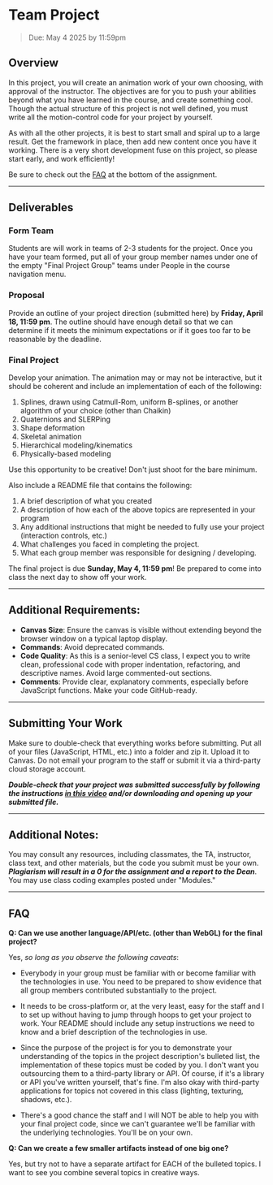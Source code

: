 # Team Project
>Due: May 4 2025 by 11:59pm

## Overview
In this project, you will create an animation work of your own choosing, with approval of the instructor. The objectives are for you to push your abilities beyond what you have learned in the course, and create something cool. Though the actual structure of this project is not well defined, you must write all the motion-control code for your project by yourself.

As with all the other projects, it is best to start small and spiral up to a large result. Get the framework in place, then add new content once you have it working.  There is a very short development fuse on this project, so please start early, and work efficiently!

Be sure to check out the [FAQ](#FAQ) at the bottom of the assignment.

---

## Deliverables
### Form Team
Students are will work in teams of 2-3 students for the project. Once you have your team formed, put all of your group member names under one of the empty "Final Project Group" teams under People in the course navigation menu.

### Proposal
Provide an outline of your project direction (submitted here) by **Friday, April 18, 11:59 pm**. The outline should have enough detail so that we can determine if it meets the minimum expectations or if it goes too far to be reasonable by the deadline. 

### Final Project
Develop your animation. The animation may or may not be interactive, but it should be coherent and include an implementation of each of the following:
1. Splines, drawn using Catmull-Rom, uniform B-splines, or another algorithm of your choice (other than Chaikin)
2. Quaternions and SLERPing
3. Shape deformation
4. Skeletal animation
5. Hierarchical modeling/kinematics
6. Physically-based modeling

Use this opportunity to be creative! Don't just shoot for the bare minimum.

Also include a README file that contains the following:
1. A brief description of what you created
2. A description of how each of the above topics are represented in your program
3. Any additional instructions that might be needed to fully use your project (interaction controls, etc.)
4. What challenges you faced in completing the project.
5. What each group member was responsible for designing / developing.

The final project is due **Sunday, May 4, 11:59 pm**! Be prepared to come into class the next day to show off your work.

---

## Additional Requirements:
* **Canvas Size**: Ensure the canvas is visible without extending beyond the browser window on a typical laptop display.
* **Commands**: Avoid deprecated commands.
* **Code Quality**: As this is a senior-level CS class, I expect you to write clean, professional code with proper indentation, refactoring, and descriptive names. Avoid large commented-out sections.
* **Comments**: Provide clear, explanatory comments, especially before JavaScript functions. Make your code GitHub-ready.

---

## Submitting Your Work
Make sure to double-check that everything works before submitting. Put all of your files (JavaScript, HTML, etc.) into a folder and zip it. Upload it to Canvas. Do not email your program to the staff or submit it via a third-party cloud storage account.

***Double-check that your project was submitted successfully by following the instructions [in this video](https://echo360.org/media/9766184b-35a4-4c97-9e9e-8d0afcaeae10/public) and/or downloading and opening up your submitted file.***

---

## Additional Notes:
You may consult any resources, including classmates, the TA, instructor, class text, and other materials, but the code you submit must be your own. ***Plagiarism will result in a 0 for the assignment and a report to the Dean***. You may use class coding examples posted under "Modules."

---

## FAQ
**Q: Can we use another language/API/etc. (other than WebGL) for the final project?**

Yes, *so long as you observe the following caveats*:

* Everybody in your group must be familiar with or become familiar with the technologies in use. You need to be prepared to show evidence that all group members contributed substantially to the project.

* It needs to be cross-platform or, at the very least, easy for the staff and I to set up without having to jump through hoops to get your project to work. Your README should include any setup instructions we need to know and a brief description of the technologies in use.

* Since the purpose of the project is for you to demonstrate your understanding of the topics in the project description's bulleted list, the implementation of these topics must be coded by you. I don't want you outsourcing them to a third-party library or API. Of course, if it's a library or API you've written yourself, that's fine. I'm also okay with third-party applications for topics not covered in this class (lighting, texturing, shadows, etc.).

* There's a good chance the staff and I will NOT be able to help you with your final project code, since we can't guarantee we'll be familiar with the underlying technologies. You'll be on your own.

**Q: Can we create a few smaller artifacts instead of one big one?**

Yes, but try not to have a separate artifact for EACH of the bulleted topics. I want to see you combine several topics in creative ways.
